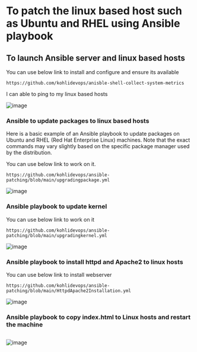 # To patch the linux based host such as Ubuntu and RHEL using Ansible playbook

## To launch Ansible server and linux based hosts

You can use below link to install and configure and ensure its available

```
https://github.com/kohlidevops/anisble-shell-collect-system-metrics
```

I can able to ping to my linux based hosts

![image](https://github.com/kohlidevops/ansible-patching/assets/100069489/7a6a6102-51e7-4189-9681-ed59ae41a02a)

### Ansible to update packages to linux based hosts

Here is a basic example of an Ansible playbook to update packages on Ubuntu and RHEL (Red Hat Enterprise Linux) machines. Note that the exact commands may vary slightly based on the specific package manager used by the distribution.

You can use below link to work on it.

```
https://github.com/kohlidevops/ansible-patching/blob/main/upgradingpackage.yml
```
![image](https://github.com/kohlidevops/ansible-patching/assets/100069489/d880e33b-8f5a-4698-a065-af32937c8755)

### Ansible playbook to update kernel

You can use below link to work on it

```
https://github.com/kohlidevops/ansible-patching/blob/main/upgradingkernel.yml
```

![image](https://github.com/kohlidevops/ansible-patching/assets/100069489/e6f9201b-2144-4706-b092-8410ab46fa8c)

### Ansible playbook to install httpd and Apache2 to linux hosts

You can use below link to install webserver

```
https://github.com/kohlidevops/ansible-patching/blob/main/HttpdApache2Installation.yml
```

![image](https://github.com/kohlidevops/ansible-patching/assets/100069489/1c4db31e-7d5c-4024-ae80-8830591e1a61)

### Ansible playbook to copy index.html to Linux hosts and restart the machine

```
```

![image](https://github.com/kohlidevops/ansible-patching/assets/100069489/48fc6d23-3efc-4a3f-993c-4b24ec4e6a7b)
